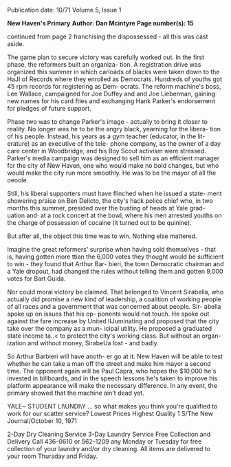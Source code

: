 Publication date: 10/71
Volume 5, Issue 1

**New Haven's Primary**
**Author: Dan Mcintyre**
**Page number(s): 15**

continued from page 2 
franchising the dispossessed - all this 
was cast aside. 

The game plan to secure victory 
was carefully worked out. In the first 
phase, the reformers built an organiza-
tion. A registration drive was organized 
this summer in which carloads of 
blacks were taken down to the HaJI 
of Records where they enrolled as 
Democrats. Hundreds of youths got 
45 rpm records for registering as Dem-
ocrats. The reform machine's boss, Lee 
Wallace, campaigned for Joe Duffey and 
and Joe Lieberman, gaining new names 
for his card ftles and exchanging Hank 
Parker's endorsement for pledges of 
future support. 

Phase two was to change Parker's 
image - actually to bring it closer to 
reality. No longer was he to be the 
angry black, yearning for the libera-
tion of his people. Instead, his years 
as a gym teacher (educator, in the lit-
erature) as an executive of the tele-
phone company, as the owner of a day 
care center in Woodbridge, and his 
Boy Scout activism were stressed. 
Parker's media campaign was designed 
to sell him as an efficient manager for 
the city of New Haven, one who would 
make no bold changes, but who 
would make the city run more 
smoothly. He was to be the mayor of 
all the oeoole. 

Still, his liberal supporters must 
have flinched when he issued a state-
ment showering praise on Ben Delicto, 
the city's hack police chief who, in 
two months this summer, presided 
over the busting of heads at Yale grad-
uation and· at a rock concert at the 
bowl, where his men arrested youths 
on the charge of possession of cocaine 
(it turned out to be quinine). 

But after all, the object this time 
was to win. Nothing else mattered. 

Imagine the great reformers' surprise 
when having sold themselves - that 
is, having gotten more ttian the 6,000 
votes they thought would be sufficient 
to win - they found that Arthur Bar-
bieri, the town Democratic chairman 
and a Yale dropout, had changed the 
rules without telling them and gotten 
9,000 votes for Bart Guida. 

Nor could moral victory be claimed. 
That belonged to Vincent Sirabella, 
who actually did promise a new kind 
of leadership, a coalition of working 
people of all races and a government 
that was concerned about people. Sir-
abella spoke up on issues that his op-
ponents would not touch. He spoke 
out against the fare increase by United 
IIJuminating and proposed that the 
city take over the company as a mun-
icipal utility. He proposed a graduated 
state income ta..< to protect the city's 
working class. But without an organ-
ization and without money, SirabeUa 
lost - and badly. 

So Arthur Barbieri will have anoth-
er go at it. New Haven will be able to 
test whether he can take a man off the 
street and make him mayor a second 
time. The opponent again will be Paul 
Capra, who hopes the $10,000 he's 
invested in billboards, and in the 
speech lessons he's taken to improve 
his platform appearance will make the 
necessary difference. In any event, the 
primary showed that the machine ain't 
dead yet. 


YALE~ 
STUDENT 
LI\UNDI\Y 
... so what makes you think you're qualified to work 
for our scatter service? 
Lowest Prices 
Highest Quality 
1 S/The New Journal/October 10, 1971 

2-Day Dry Cleaning Service 
3-Day Laundry Service 
Free Collection and Delivery 
Call 436-0610 or 562-1209 any Monday or Tuesday 
for free collection of your laundry and/or dry 
cleaning. All items are delivered to your room 
Thursday and Friday.
